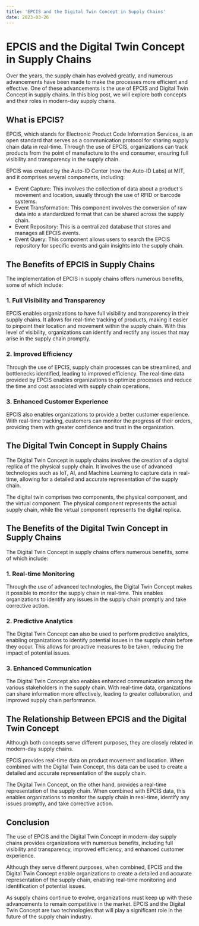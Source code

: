 ```yaml
---
title: 'EPCIS and the Digital Twin Concept in Supply Chains'
date: 2023-03-26
---
```


# EPCIS and the Digital Twin Concept in Supply Chains

Over the years, the supply chain has evolved greatly, and numerous advancements have been made to make the processes more efficient and effective. One of these advancements is the use of EPCIS and Digital Twin Concept in supply chains. In this blog post, we will explore both concepts and their roles in modern-day supply chains.

## What is EPCIS?

EPCIS, which stands for Electronic Product Code Information Services, is an open standard that serves as a communication protocol for sharing supply chain data in real-time. Through the use of EPCIS, organizations can track products from the point of manufacture to the end consumer, ensuring full visibility and transparency in the supply chain.

EPCIS was created by the Auto-ID Center (now the Auto-ID Labs) at MIT, and it comprises several components, including:

- Event Capture: This involves the collection of data about a product's movement and location, usually through the use of RFID or barcode systems.
- Event Transformation: This component involves the conversion of raw data into a standardized format that can be shared across the supply chain.
- Event Repository: This is a centralized database that stores and manages all EPCIS events.
- Event Query: This component allows users to search the EPCIS repository for specific events and gain insights into the supply chain.

## The Benefits of EPCIS in Supply Chains

The implementation of EPCIS in supply chains offers numerous benefits, some of which include:

### 1. Full Visibility and Transparency

EPCIS enables organizations to have full visibility and transparency in their supply chains. It allows for real-time tracking of products, making it easier to pinpoint their location and movement within the supply chain. With this level of visibility, organizations can identify and rectify any issues that may arise in the supply chain promptly.

### 2. Improved Efficiency

Through the use of EPCIS, supply chain processes can be streamlined, and bottlenecks identified, leading to improved efficiency. The real-time data provided by EPCIS enables organizations to optimize processes and reduce the time and cost associated with supply chain operations.

### 3. Enhanced Customer Experience

EPCIS also enables organizations to provide a better customer experience. With real-time tracking, customers can monitor the progress of their orders, providing them with greater confidence and trust in the organization.

## The Digital Twin Concept in Supply Chains

The Digital Twin Concept in supply chains involves the creation of a digital replica of the physical supply chain. It involves the use of advanced technologies such as IoT, AI, and Machine Learning to capture data in real-time, allowing for a detailed and accurate representation of the supply chain. 

The digital twin comprises two components, the physical component, and the virtual component. The physical component represents the actual supply chain, while the virtual component represents the digital replica. 

## The Benefits of the Digital Twin Concept in Supply Chains

The Digital Twin Concept in supply chains offers numerous benefits, some of which include:

### 1. Real-time Monitoring

Through the use of advanced technologies, the Digital Twin Concept makes it possible to monitor the supply chain in real-time. This enables organizations to identify any issues in the supply chain promptly and take corrective action.

### 2. Predictive Analytics

The Digital Twin Concept can also be used to perform predictive analytics, enabling organizations to identify potential issues in the supply chain before they occur. This allows for proactive measures to be taken, reducing the impact of potential issues.

### 3. Enhanced Communication

The Digital Twin Concept also enables enhanced communication among the various stakeholders in the supply chain. With real-time data, organizations can share information more effectively, leading to greater collaboration, and improved supply chain performance.

## The Relationship Between EPCIS and the Digital Twin Concept

Although both concepts serve different purposes, they are closely related in modern-day supply chains. 

EPCIS provides real-time data on product movement and location. When combined with the Digital Twin Concept, this data can be used to create a detailed and accurate representation of the supply chain. 

The Digital Twin Concept, on the other hand, provides a real-time representation of the supply chain. When combined with EPCIS data, this enables organizations to monitor the supply chain in real-time, identify any issues promptly, and take corrective action.

## Conclusion

The use of EPCIS and the Digital Twin Concept in modern-day supply chains provides organizations with numerous benefits, including full visibility and transparency, improved efficiency, and enhanced customer experience. 

Although they serve different purposes, when combined, EPCIS and the Digital Twin Concept enable organizations to create a detailed and accurate representation of the supply chain, enabling real-time monitoring and identification of potential issues.

As supply chains continue to evolve, organizations must keep up with these advancements to remain competitive in the market. EPCIS and the Digital Twin Concept are two technologies that will play a significant role in the future of the supply chain industry.
